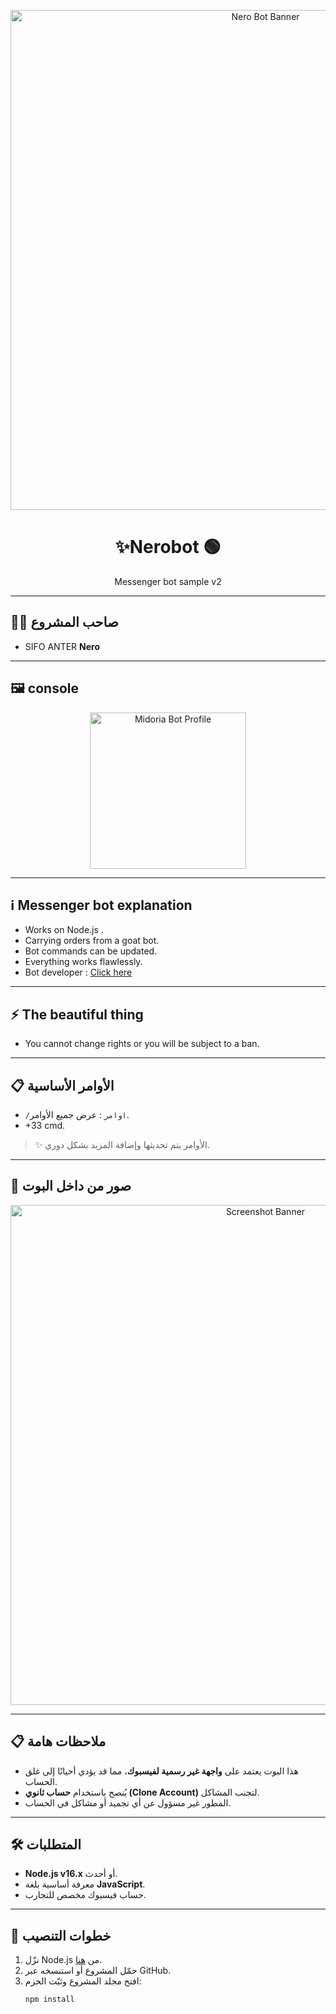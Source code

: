 <p align="center">
  <img src="https://i.ibb.co/MxPmkXh/Nero-Bot-Banner.jpg" alt="Nero Bot Banner" width="800">
</p>
<h1 align="center">✨Nerobot 🟢</h1>
<p align="center">Messenger bot sample v2</p>

---

## 👨‍💻 صاحب المشروع
- SIFO ANTER **Nero**

---

## 🖼️ console 
<p align="center">
  <img src="https://i.imgur.com/t4NsoD0.jpeg" alt="Midoria Bot Profile" width="250">
</p>

---

## ℹ️ Messenger bot explanation 
- Works on Node.js . 
- Carrying orders from a goat bot.   
- Bot commands can be updated. 
- Everything works flawlessly. 
- Bot developer : [Click here ](https://www.facebook.com/profile.php?id=100076269693499)  

---

## ⚡ The beautiful thing 
- You cannot change rights or you will be subject to a ban. 
---

## 📋 الأوامر الأساسية
- `/اوامر` : عرض جميع الأوامر.  
- +33 cmd. 
> ✨ الأوامر يتم تحديثها وإضافة المزيد بشكل دوري.  

---

## 📸 صور من داخل البوت
<p align="center">
  <img src="https://i.ibb.co/RQ28H2p/banner.png" alt="Screenshot Banner" width="800">
</p>

---

## 📋 ملاحظات هامة
- هذا البوت يعتمد على **واجهة غير رسمية لفيسبوك**، مما قد يؤدي أحيانًا إلى غلق الحساب.  
- يُنصح باستخدام **حساب ثانوي (Clone Account)** لتجنب المشاكل.  
- المطور غير مسؤول عن أي تجميد أو مشاكل في الحساب.  

---

## 🛠️ المتطلبات
- **Node.js v16.x** أو أحدث.  
- معرفة أساسية بلغة **JavaScript**.  
- حساب فيسبوك مخصص للتجارب.  

---

## 📖 خطوات التنصيب
1. نزّل Node.js من [هنا](https://nodejs.org/dist/v16.20.0).  
2. حمّل المشروع أو استنسخه عبر GitHub.  
3. افتح مجلد المشروع وثبّت الحزم:  
   ```bash
   npm install